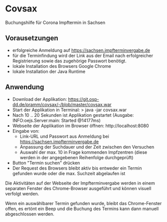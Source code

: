# Covsax

Buchungshilfe für Corona Impftermin in Sachsen

## Vorausetzungen
- erfolgreiche Anmeldung auf https://sachsen.impfterminvergabe.de
- für die Terminfindung wird der Link aus der Email nach erfolgreicher Registrierung sowie das zugehörige Passwort benötigt.
- lokale Installation des Browsers Google Chrome
- lokale Installation der Java Runtime

## Anwendung
- Download der Applikation: https://git.osp-dd.de/pramm/covsax/-/blob/master/covsax.war
- Start der Applikation in Terminal: > java -jar covsax.war
- Nach 10 .. 20 Sekunden ist Applikation gestartet (Ausgabe: INFO:oejs.Server:main: Started @14177ms)
- Webseite der Applikation im Browser öffnen: http://localhost:8080
- Eingabe von:
  - Link-URL und Passwort aus Anmeldung bei https://sachsen.impfterminvergabe.de
  - Anpassung der Suchdauer und der Zeit zwischen den Versuchen
  - Auswahl der max. 10 in Frage kommenden Impfzentren (diese werden in der angegebenen Reihenfolge durchgeprüft)
- Button "Termin suchen" drücken 
- Der Request des Browsers bleibt aktiv bis entweder ein Termin gefunden wurde oder die max. Suchzeit abgelaufen ist

Die Aktivitäten auf der Webseite der Impfterminvergabe werden in einem separaten Fenster des Chrome-Browser ausgeführt und können visuell verfolgt werden.

Wenn ein auswählbarer Termin gefunden wurde, bleibt das Chrome-Fenster offen, es ertönt ein Beep und die Buchung des Termins kann dann manuell abgeschlossen werden.